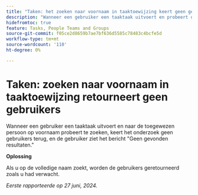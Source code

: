 ```yaml
---
title: "Taken: het zoeken naar voornaam in taaktoewijzing keert geen gebruikers terug"
description: "Wanneer een gebruiker een taaktaak uitvoert en probeert om naar de toegewezen op voornaam te zoeken, keert het onderzoek geen gebruikers terug, en de gebruiker ziet het bericht Geen gevonden resultaten. Er is een oplossing beschikbaar."
hidefromtoc: true
feature: Tasks, People Teams and Groups
source-git-commit: f05ce2d8659b7ae7bf636d5585c78483c4bcfe5d
workflow-type: tm+mt
source-wordcount: '110'
ht-degree: 0%

---
```



# Taken: zoeken naar voornaam in taaktoewijzing retourneert geen gebruikers

Wanneer een gebruiker een taaktaak uitvoert en naar de toegewezen persoon op voornaam probeert te zoeken, keert het onderzoek geen gebruikers terug, en de gebruiker ziet het bericht &quot;Geen gevonden resultaten.&quot;

**Oplossing**

Als u op de volledige naam zoekt, worden de gebruikers geretourneerd zoals u had verwacht.

_Eerste rapporteerde op 27 juni, 2024._
